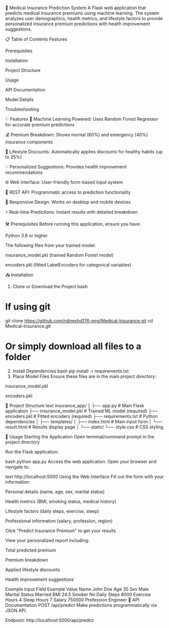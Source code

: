 🏥 Medical Insurance Prediction System
A Flask web application that predicts medical insurance premiums using machine learning. The system analyzes user demographics, health metrics, and lifestyle factors to provide personalized insurance premium predictions with health improvement suggestions.

📋 Table of Contents
Features

Prerequisites

Installation

Project Structure

Usage

API Documentation

Model Details

Troubleshooting

✨ Features
🤖 Machine Learning Powered: Uses Random Forest Regressor for accurate premium predictions

💰 Premium Breakdown: Shows normal (60%) and emergency (40%) insurance components

🎁 Lifestyle Discounts: Automatically applies discounts for healthy habits (up to 25%)

💡 Personalized Suggestions: Provides health improvement recommendations

🌐 Web Interface: User-friendly form-based input system

🔌 REST API: Programmatic access to prediction functionality

📱 Responsive Design: Works on desktop and mobile devices

⚡ Real-time Predictions: Instant results with detailed breakdown

🛠 Prerequisites
Before running this application, ensure you have:

Python 3.8 or higher

The following files from your trained model:

insurance_model.pkl (trained Random Forest model)

encoders.pkl (fitted LabelEncoders for categorical variables)

📥 Installation
1. Clone or Download the Project
bash
# If using git
git clone https://github.com/rdineshd176-png/Medical-Insurance.git
cd Medical-Insurance.git

# Or simply download all files to a folder
2. Install Dependencies
bash
pip install -r requirements.txt
3. Place Model Files
Ensure these files are in the main project directory:

insurance_model.pkl

encoders.pkl

📁 Project Structure
text
insurance_app/
│
├── app.py                 # Main Flask application
├── insurance_model.pkl    # Trained ML model (required)
├── encoders.pkl          # Fitted encoders (required)
├── requirements.txt       # Python dependencies
│
├── templates/
│   ├── index.html        # Main input form
│   └── result.html       # Results display page
│
└── static/
    └── style.css         # CSS styling


🚀 Usage
Starting the Application
Open terminal/command prompt in the project directory

Run the Flask application:

bash
python app.py
Access the web application:
Open your browser and navigate to:

text
http://localhost:5000
Using the Web Interface
Fill out the form with your information:

Personal details (name, age, sex, marital status)

Health metrics (BMI, smoking status, medical history)

Lifestyle factors (daily steps, exercise, sleep)

Professional information (salary, profession, region)

Click "Predict Insurance Premium" to get your results

View your personalized report including:

Total predicted premium

Premium breakdown

Applied lifestyle discounts

Health improvement suggestions

Example Input
Field	Example Value
Name	John Doe
Age	35
Sex	Male
Marital Status	Married
BMI	24.5
Smoker	No
Daily Steps	8000
Exercise Hours	4
Sleep Hours	7
Salary	750000
Profession	Engineer
🔌 API Documentation
POST /api/predict
Make predictions programmatically via JSON API.

Endpoint: http://localhost:5000/api/predict
